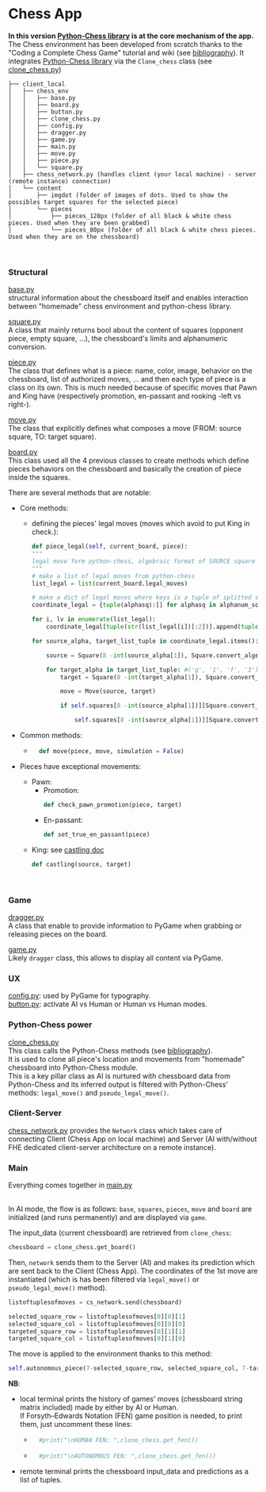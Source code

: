 # Chess App
**In this version [Python-Chess library](https://python-chess.readthedocs.io/en) is at the core mechanism of the app.**
The Chess environment has been developed from scratch thanks to the "Coding a Complete Chess Game" tutorial and wiki (see [bibliography](../bibliography.md)).
It integrates [Python-Chess library](https://python-chess.readthedocs.io/en) via the ```Clone_chess``` class (see [clone_chess.py](../../client_local/chess_env/clone_chess.py))

```text
├── client_local
│   ├── chess_env
│   │   ├── base.py
│   │   ├── board.py
│   │   ├── button.py
│   │   ├── clone_chess.py
│   │   ├── config.py
│   │   ├── dragger.py
│   │   ├── game.py
│   │   ├── main.py
│   │   ├── move.py
│   │   ├── piece.py
│   │   └── square.py
│   ├── chess_network.py (handles client (your local machine) - server (remote instance) connection)
│   └── content
│       ├── imgdot (folder of images of dots. Used to show the possibles target squares for the selected piece)
│       └── pieces
│           ├── pieces_128px (folder of all black & white chess pieces. Used when they are been grabbed)
│           └── pieces_80px (folder of all black & white chess pieces. Used when they are on the chessboard)

```
<br>

### Structural<br>

[base.py](../../client_local/chess_env/base.py)<br>
structural information about the chessboard itself and enables interaction between "homemade" chess environment and python-chess library.<br>

[square.py](../../client_local/chess_env/square.py)<br>
A class that mainly returns bool about the content of squares (opponent piece, empty square, ...), the chessboard's limits and alphanumeric conversion.<br>

[piece.py](../../client_local/chess_env/piece.py)<br>
The class that defines what is a piece: name, color, image, behavior on the chessboard, list of authorized moves, ... and then each type of piece is a class on its own. This is much needed because of specific moves that Pawn and King have (respectively promotion, en-passant and rooking -left vs right-).

[move.py](../../client_local/chess_env/move.py)<br>
The class that explicitly defines what composes a move (FROM: source square, TO: target square).

[board.py](../../client_local/chess_env/board.py)<br>
This class used all the 4 previous classes to create methods which define pieces behaviors on the chessboard and basically the creation of piece inside the squares.<br>

There are several methods that are notable:
<br>

- Core methods:
    - defining the pieces' legal moves (moves which avoid to put King in check.):
        ```python
        def piece_legal(self, current_board, piece):
        """
        legal move form python-chess, algebraic format of SOURCE square >> algebraic format of TARGET squares  >  push moves to piece.legal_move list.
        """
        # make a list of legal moves from python-chess
        list_legal = list(current_board.legal_moves)

        # make a dict of legal moves where keys is a tuple of splitted sprint from keys
        coordinate_legal = {tuple(alphasq):[] for alphasq in alphanum_square.keys()}
        
        for i, lv in enumerate(list_legal):
            coordinate_legal[tuple(str(list_legal[i])[:2])].append(tuple(str(lv)[2:]))

        for source_alpha, target_list_tuple in coordinate_legal.items():

            source = Square(8 -int(source_alpha[1]), Square.convert_algeb_not(source_alpha[0]))

            for target_alpha in target_list_tuple: #('g', '1', 'f', '3')
                target = Square(8 -int(target_alpha[1]), Square.convert_algeb_not(target_alpha[0]))
    
                move = Move(source, target)
        
                if self.squares[8 -int(source_alpha[1])][Square.convert_algeb_not(source_alpha[0])].piece_type() is not None: #and current_board.is_check() != True

                    self.squares[8 -int(source_alpha[1])][Square.convert_algeb_not(source_alpha[0])].piece.add_legalmove(move)
        ```

- Common methods:
    - ```python
        def move(piece, move, simulation = False)
        ```
    

- Pieces have exceptional movements:

    - Pawn:
        - Promotion:
            ```python
            def check_pawn_promotion(piece, target)
            ```
        - En-passant:
            ```python
            def set_true_en_passant(piece)
            ```
    - King: see [castling doc](docs/Chess_app/castling_move.md)
        ```python
        def castling(source, target)
        ```
<br>

### Game

[dragger.py](../../client_local/chess_env/dragger.py)<br>
A class that enable to provide information to PyGame when grabbing or releasing pieces on the board.

[game.py](../../client_local/chess_env/game.py)<br>
Likely ````dragger```` class, this allows to display all content via PyGame.

### UX<br>
[config.py](../../client_local/chess_env/config.py): used by PyGame for typography.<br>
[button.py](../../client_local/chess_env/button.py): activate AI vs Human or Human vs Human modes.<br>

### Python-Chess power
[clone_chess.py](../../client_local/chess_env/clone_chess.py)<br>
This class calls the Python-Chess methods (see [bibliography](../bibliography.md)).<br>
It is used to clone all piece's location and movements from "homemade" chessboard into Python-Chess module.<br>
This is a key pillar class as AI is nurtured with chessboard data from Python-Chess and its inferred output is filtered with Python-Chess' methods: ```legal_move()``` and ```pseudo_legal_move()```.

### Client-Server
[chess_network.py](../../client_local/chess_network.py) provides the ```Network``` class which takes care of connecting Client (Chess App on local machine) and Server (AI with/without FHE dedicated client-server architecture on a remote instance).

### Main
Everything comes together in [main.py](../../client_local/chess_env/main.py)<br>
<br>


In AI mode, the flow is as follows:
```base```, ```squares```, ```pieces```, ```move``` and ```board``` are initialized (and runs permanently) and are displayed via ```game```.

The input_data (current chessboard) are retrieved from ```clone_chess```:

```python
chessboard = clone_chess.get_board()
```

Then, ```network``` sends them to the Server (AI) and makes its prediction which are sent back to the Client (Chess App). The coordinates of the 1st move are instantiated (which is has been filtered via ```legal_move()``` or ```pseudo_legal_move()``` method).
```python
listoftuplesofmoves = cs_network.send(chessboard)

selected_square_row = listoftuplesofmoves[0][0][1]
selected_square_col = listoftuplesofmoves[0][0][0]
targeted_square_row = listoftuplesofmoves[0][1][1]
targeted_square_col = listoftuplesofmoves[0][1][0]
```

The move is applied to the environment thanks to this method:

```python
self.autonomous_piece(7-selected_square_row, selected_square_col, 7-targeted_square_row, targeted_square_col, board, game, clone_chess, screenplay)
```

**NB**:
- local terminal prints the history of games' moves (chessboard string matrix included) made by either by AI or Human.<br>
    If Forsyth–Edwards Notation (FEN) game position is needed, to print them, just uncomment these lines: 
    - ```python
        #print("\nHUMAN FEN: ",clone_chess.get_fen())
        ```
    - ```python
        #print("\nAUTONOMOUS FEN: ",clone_chess.get_fen())
        ```
- remote terminal prints the chessboard input_data and predictions as a list of tuples.



